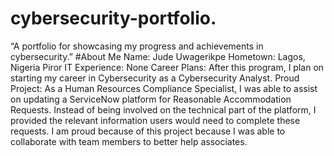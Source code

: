 # cybersecurity-portfolio.
“A portfolio for showcasing my progress and achievements in cybersecurity.”
#About Me
Name: Jude Uwagerikpe
Hometown: Lagos, Nigeria
Piror IT Experience: None
Career Plans: After this program, I plan on starting my career in Cybersecurity as a Cybersecurity Analyst.
Proud Project: As a Human Resources Compliance Specialist, I was able to assist on updating a ServiceNow platform for Reasonable Accommodation Requests. Instead of being involved on the technical part of the platform, I provided the relevant information users would need to complete these requests. I am proud because of this project because I was able to collaborate with team members to better help associates.
